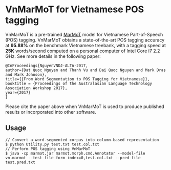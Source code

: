 # VnMarMoT for Vietnamese POS tagging

VnMarMoT is a pre-trained [MarMoT](http://cistern.cis.lmu.de/marmot/) model for Vietnamese Part-of-Speech (POS) tagging. VnMarMoT obtains a state-of-the-art POS tagging accuracy at **95.88%** on the benchmark Vietnamese treebank, with a tagging speed at **25K** words/second computed on a personal computer of Intel Core i7 2.2 GHz. See more details in the following paper: 

	@InProceedings{NguyenVNDJ-ALTA-2017,
	author={Dat Quoc Nguyen and Thanh Vu and Dai Quoc Nguyen and Mark Dras and Mark Johnson},
	title={{From Word Segmentation to POS Tagging for Vietnamese}},
	booktitle = {Proceedings of the Australasian Language Technology Association Workshop 2017},
	year={2017}
	}
	
Please cite the paper above when VnMarMoT is used to produce published results or incorporated into other software. 

## Usage
    
    // Convert a word-segmented corpus into column-based representation
    $ python Utility.py test.txt test.col.txt
    // Perform POS tagging using VnMarMoT
    $ java -cp marmot.jar marmot.morph.cmd.Annotator --model-file vn.marmot --test-file form-index=0,test.col.txt --pred-file test.pred.txt
